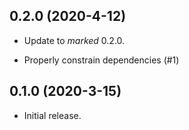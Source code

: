 ## 0.2.0 (2020-4-12)
* Update to _marked_ 0.2.0.

* Properly constrain dependencies (#1)

## 0.1.0 (2020-3-15)
* Initial release.
